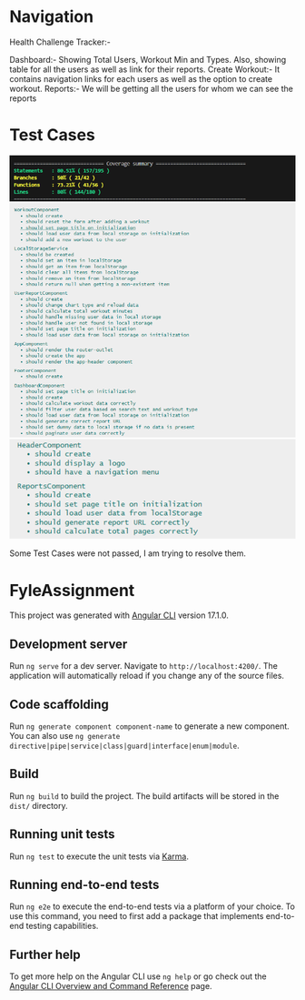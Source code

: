 # Navigation 

Health Challenge Tracker:-

Dashboard:- Showing Total Users, Workout Min and Types. Also, showing table for all the users as well as link for their reports.
Create Workout:- It contains navigation links for each users as well as the option to create workout.
Reports:- We will be getting all the users for whom we can see the reports

# Test Cases
![alt text](image.png)
![alt text](image-1.png)
![alt text](image-2.png)

Some Test Cases were not passed, I am trying to resolve them. 


# FyleAssignment

This project was generated with [Angular CLI](https://github.com/angular/angular-cli) version 17.1.0.

## Development server

Run `ng serve` for a dev server. Navigate to `http://localhost:4200/`. The application will automatically reload if you change any of the source files.

## Code scaffolding

Run `ng generate component component-name` to generate a new component. You can also use `ng generate directive|pipe|service|class|guard|interface|enum|module`.

## Build

Run `ng build` to build the project. The build artifacts will be stored in the `dist/` directory.

## Running unit tests

Run `ng test` to execute the unit tests via [Karma](https://karma-runner.github.io).

## Running end-to-end tests

Run `ng e2e` to execute the end-to-end tests via a platform of your choice. To use this command, you need to first add a package that implements end-to-end testing capabilities.

## Further help

To get more help on the Angular CLI use `ng help` or go check out the [Angular CLI Overview and Command Reference](https://angular.io/cli) page.
